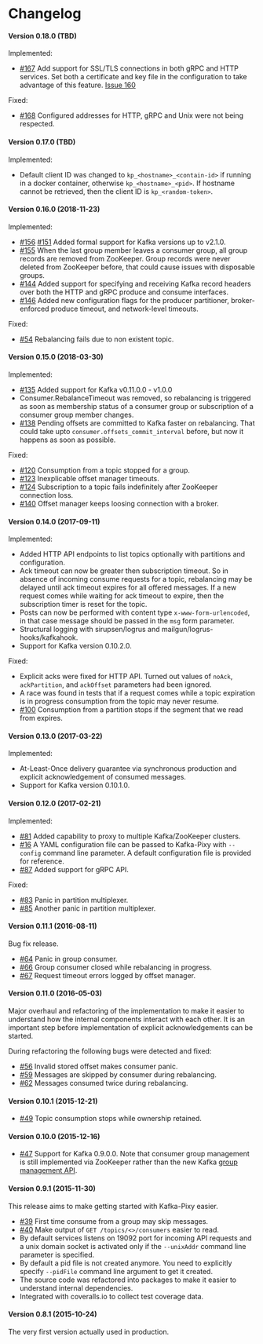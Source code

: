 # Changelog

#### Version 0.18.0 (TBD)

Implemented:
* [#167](https://github.com/mailgun/kafka-pixy/pull/167)
  Add support for SSL/TLS connections in both gRPC and HTTP services.
  Set both a certificate and key file in the configuration to take
  advantage of this feature.
  [Issue 160](https://github.com/mailgun/kafka-pixy/issues/54)

Fixed:
* [#168](https://github.com/mailgun/kafka-pixy/issues/168) Configured
  addresses for HTTP, gRPC and Unix were not being respected.

#### Version 0.17.0 (TBD)
Implemented:
* Default client ID was changed to `kp_<hostname>_<contain-id>` if running in a
  docker container, otherwise `kp_<hostname>_<pid>`. If hostname cannot be
  retrieved, then the client ID is `kp_<random-token>`.

#### Version 0.16.0 (2018-11-23)

Implemented:
* [#156](https://github.com/mailgun/kafka-pixy/pull/156)
  [#151](https://github.com/mailgun/kafka-pixy/pull/151) Added formal support
  for Kafka versions up to v2.1.0.
* [#155](https://github.com/mailgun/kafka-pixy/pull/155) When the last group
  member leaves a consumer group, all group records are removed from ZooKeeper.
  Group records were never deleted from ZooKeeper before, that could cause
  issues with disposable groups.
* [#144](https://github.com/mailgun/kafka-pixy/pull/144) Added support for
  specifying and receiving Kafka record headers over both the HTTP and gRPC
  produce and consume interfaces.
* [#146](https://github.com/mailgun/kafka-pixy/pull/146) Added new configuration
  flags for the producer partitioner, broker-enforced produce timeout, and
  network-level timeouts.

Fixed:
* [#54](https://github.com/mailgun/kafka-pixy/issues/54) Rebalancing fails due
  to non existent topic.

#### Version 0.15.0 (2018-03-30)

Implemented:
* [#135](https://github.com/mailgun/kafka-pixy/issues/135) Added support for
  Kafka v0.11.0.0 - v1.0.0
* Consumer.RebalanceTimeout was removed, so rebalancing is triggered as soon
  as membership status of a consumer group or subscription of a consumer group
  member changes.
* [#138](https://github.com/mailgun/kafka-pixy/issues/138) Pending offsets are
  committed to Kafka faster on rebalancing. That could take upto
  `consumer.offsets_commit_interval` before, but now it happens as soon as
  possible.

Fixed:
* [#120](https://github.com/mailgun/kafka-pixy/issues/120) Consumption from a
  topic stopped for a group.
* [#123](https://github.com/mailgun/kafka-pixy/issues/123) Inexplicable offset
  manager timeouts.
* [#124](https://github.com/mailgun/kafka-pixy/issues/124) Subscription to a
  topic fails indefinitely after ZooKeeper connection loss.
* [#140](https://github.com/mailgun/kafka-pixy/issues/140) Offset manager keeps
  loosing connection with a broker.

#### Version 0.14.0 (2017-09-11)

Implemented:
* Added HTTP API endpoints to list topics optionally with partitions and
  configuration.
* Ack timeout can now be greater then subscription timeout. So in absence of
  incoming consume requests for a topic, rebalancing may be delayed until
  ack timeout expires for all offered messages. If a new request comes while
  waiting for ack timeout to expire, then the subscription timer is reset for
  the topic.
* Posts can now be performed with content type `x-www-form-urlencoded`, in that
  case message should be passed in the `msg` form parameter.
* Structural logging with sirupsen/logrus and mailgun/logrus-hooks/kafkahook.
* Support for Kafka version 0.10.2.0.

Fixed:
* Explicit acks were fixed for HTTP API. Turned out values of `noAck`,
  `ackPartition`, and `ackOffset` parameters had been ignored.
* A race was found in tests that if a request comes while a topic expiration
  is in progress consumption from the topic may never resume.
* [#100](https://github.com/mailgun/kafka-pixy/issues/100) Consumption from a
  partition stops if the segment that we read from expires.

#### Version 0.13.0 (2017-03-22)

Implemented:
* At-Least-Once delivery guarantee via synchronous production and
  explicit acknowledgement of consumed messages.
* Support for Kafka version 0.10.1.0.

#### Version 0.12.0 (2017-02-21)

Implemented:
* [#81](https://github.com/mailgun/kafka-pixy/pull/81) Added capability
  to proxy to multiple Kafka/ZooKeeper clusters.
* [#16](https://github.com/mailgun/kafka-pixy/issues/16) A YAML
  configuration file can be passed to Kafka-Pixy with `--config` command
  line parameter. A default configuration file is provided for reference.
* [#87](https://github.com/mailgun/kafka-pixy/pull/87) Added support for
  gRPC API.

Fixed:
* [#83](https://github.com/mailgun/kafka-pixy/issues/83) Panic in
  partition multiplexer.
* [#85](https://github.com/mailgun/kafka-pixy/pull/85) Another panic in
  partition multiplexer.

#### Version 0.11.1 (2016-08-11)

Bug fix release.
* [#64](https://github.com/mailgun/kafka-pixy/issues/64) Panic in group
  consumer.
* [#66](https://github.com/mailgun/kafka-pixy/issues/66) Group consumer
  closed while rebalancing in progress.
* [#67](https://github.com/mailgun/kafka-pixy/issues/67) Request timeout
  errors logged by offset manager.

#### Version 0.11.0 (2016-05-03)

Major overhaul and refactoring of the implementation to make it easier to
understand how the internal components interact with each other. It is an
important step before implementation of explicit acknowledgements can be
started.

During refactoring the following bugs were detected and fixed:
* [#56](https://github.com/mailgun/kafka-pixy/issues/56) Invalid stored
  offset makes consumer panic.
* [#59](https://github.com/mailgun/kafka-pixy/issues/59) Messages are
  skipped by consumer during rebalancing.
* [#62](https://github.com/mailgun/kafka-pixy/issues/62) Messages consumed
  twice during rebalancing.

#### Version 0.10.1 (2015-12-21)

* [#49](https://github.com/mailgun/kafka-pixy/pull/49) Topic consumption stops while ownership retained.

#### Version 0.10.0 (2015-12-16)

* [#47](https://github.com/mailgun/kafka-pixy/pull/47) Support for Kafka 0.9.0.0.
  Note that consumer group management is still implemented via ZooKeeper rather
  than the new Kafka [group management API](https://cwiki.apache.org/confluence/display/KAFKA/A+Guide+To+The+Kafka+Protocol#AGuideToTheKafkaProtocol-GroupMembershipAPI).

#### Version 0.9.1 (2015-11-30)

This release aims to make getting started with Kafka-Pixy easier.

* [#39](https://github.com/mailgun/kafka-pixy/issues/39) First time consume
  from a group may skip messages.
* [#40](https://github.com/mailgun/kafka-pixy/issues/40) Make output of
  `GET /topics/<>/consumers` easier to read.
* By default services listens on 19092 port for incoming API requests and a
  unix domain socket is activated only if the `--unixAddr` command line
  parameter is specified.
* By default a pid file is not created anymore. You need to explicitly specify
  `--pidFile` command line argument to get it created.
* The source code was refactored into packages to make it easier to understand
  internal dependencies.
* Integrated with coveralls.io to collect test coverage data.

#### Version 0.8.1 (2015-10-24)

The very first version actually used in production.
